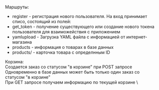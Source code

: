Маршруты:
 - register - регистрация нового пользователя. На вход принимает списо, состоящий из полей:
 - get_token - получение существующего или создание нового токена пользователя для взаиможействия с приложением
 - yamlupload - Загрузка YAML файла с информацией от интернет-магазина
 - products - информация о товарах в базе данных
 - products/<id> - карточка товара с определнным ID


Корзина: \
Создается заказ со статусом "в корзине" при POST запросе \
Одновременно в базе данных может быть только один заказ со статусом "в корзине" \
При GET запросе получаем информацию по текущей корзине \




